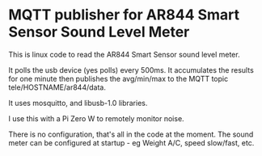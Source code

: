 # MQTT publisher for AR844 Smart Sensor Sound Level Meter

This is linux code to read the AR844 Smart Sensor sound level meter.

It polls the usb device (yes polls) every 500ms.  It accumulates the results for one minute then publishes the avg/min/max
to the MQTT topic tele/HOSTNAME/ar844/data.

It uses mosquitto, and libusb-1.0 libraries.

I use this with a Pi Zero W to remotely monitor noise.

There is no configuration, that's all in the code at the moment.
The sound meter can be configured at startup - eg Weight A/C, speed slow/fast, etc.
